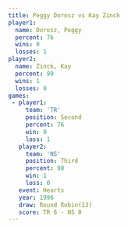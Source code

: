 ```yaml
---
title: Peggy Dorosz vs Kay Zinck
player1:             
  name: Dorosz, Peggy
  percent: 76        
  wins: 0            
  losses: 1          
player2:             
  name: Zinck, Kay   
  percent: 90        
  wins: 1            
  losses: 0          
games:
 - player1:          
     team: 'TR'      
     position: Second
     percent: 76     
     win: 0          
     loss: 1         
   player2:         
     team: 'NS'     
     position: Third
     percent: 90    
     win: 1         
     loss: 0        
   event: Hearts        
   year: 1996           
   draw: Round Robin(13)
   score: TR 6 - NS 8   
---
```


